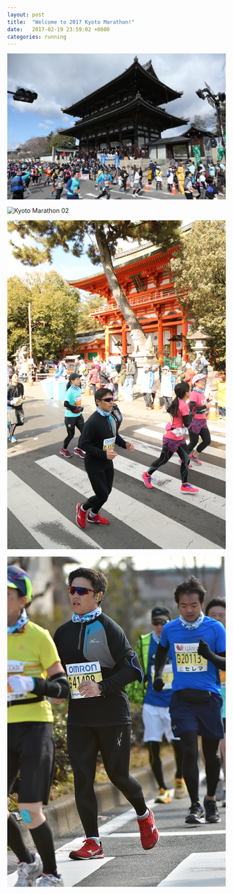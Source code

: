 ```yaml
---
layout: post
title:  "Welcome to 2017 Kyoto Marathon!"
date:   2017-02-19 23:59:02 +0800
categories: running
---
```


![Kyoto Marathon 01](kyomarathon/11.jpg)

![Kyoto Marathon 02](kyomarathon/12.jpg)

![Kyoto Marathon 03](kyomarathon/13.jpg)

![Kyoto Marathon 04](kyomarathon/14.jpg)
